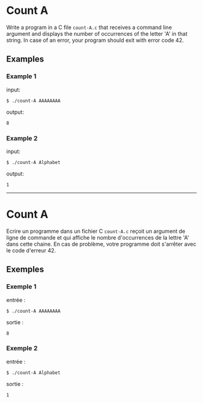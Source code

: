# Count A

Write a program in a C file `count-A.c` that receives a command line argument and displays the number of occurrences of the letter 'A' in that string.
In case of an error, your program should exit with error code 42.

## Examples
### Example 1
input:
```
$ ./count-A AAAAAAAA
```
output:
```
8
```
### Example 2
input:
```
$ ./count-A Alphabet
```
output:
```
1
```

---

# Count A

Ecrire un programme dans un fichier C `count-A.c` reçoit un argument de ligne de commande et qui affiche
le nombre d'occurrences de la lettre 'A' dans cette chaine.
En cas de problème, votre programme doit s'arrêter avec le code d'erreur 42.

## Exemples
### Exemple 1
entrée :
```
$ ./count-A AAAAAAAA
```
sortie :
```
8
```
### Exemple 2
entrée :
```
$ ./count-A Alphabet
```
sortie :
```
1
```
